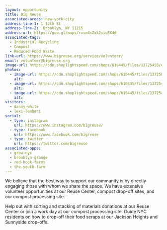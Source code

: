 ```yaml
---
layout: opportunity
title: Big Reuse
associated-areas: new-york-city
address-line-1: 1 12th St
address-line-2:  Brooklyn, NY 11215
address-url: https://goo.gl/maps/rvsm4sZxk2siqEX46
associated-tags: 
  - Industrial Recycling
  - Compost
  - Reduced Food Waste
link-url: https://www.bigreuse.org/service/volunteer/
email: volunteer@bigreuse.org
image-url: https://cdn.shoplightspeed.com/shops/610445/files/13725455/drop-off-tutu.jpg
photos:
  - image-url: https://cdn.shoplightspeed.com/shops/610445/files/13725899/volunteer-1600-min.jpg
    alt:
  - image-url: https://cdn.shoplightspeed.com/shops/610445/files/13725455/drop-off-tutu.jpg
    alt:
  - image-url: https://cdn.shoplightspeed.com/shops/610445/files/13725464/tree-care.jpg
    alt:
visitors:
  - danny-white
  - lexi-lombari
social:
  - type: instagram
    url: https://www.instagram.com/bigreuse/
  - type: facebook
    url: https://www.facebook.com/bigreuse
  - type: twitter
    url: https://twitter.com/bigreuse
associated-opps:
  - grow-nyc
  - brooklyn-grange
  - red-hook-farms
  - the-youth-farm
---
```

We believe that the best way to support our community is by directly engaging those with whom we share the space. We have extensive volunteer opportunities at our Reuse Center, compost drop-off sites, and our compost processing site.

Help out with sorting and stacking of materials donations at our Reuse Center or join a work day at our compost processing site. Guide NYC residents on how to drop-off their food scraps at our Jackson Heights and Sunnyside drop-offs.